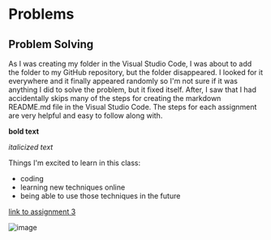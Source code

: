 # Problems
## Problem Solving
As I was creating my folder in the Visual Studio Code, I was about to add the folder to my GitHub repository, but the folder disappeared. I looked for it everywhere and it finally appeared randomly so I'm not sure if it was anything I did to solve the problem, but it fixed itself. After, I saw that I had accidentally skips many of the steps for creating the markdown README.md file in the Visual Studio Code. The steps for each assignment are very helpful and easy to follow along with. 

**bold text**

*italicized text*

Things I'm excited to learn in this class:
- coding
- learning new techniques online
- being able to use those techniques in the future 
  
[link to assignment 3](https://github.com/KateMonette/MART341-WebDesign/tree/main/WebDesignHomework/Assignment2/Assignment3)

![image](https://github.com/user-attachments/assets/6cbd4488-b559-4e64-a3c8-25e0d86d7cd0)
